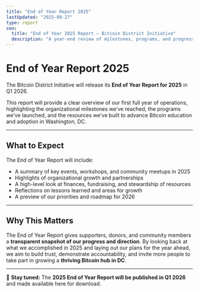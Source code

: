 ```yaml
---
title: "End of Year Report 2025"
lastUpdated: "2025-08-27"
type: report
seo:
  title: "End of Year 2025 Report – Bitcoin District Initiative"
  description: "A year-end review of milestones, programs, and progress made by the Bitcoin District Initiative in 2025."
---
```


# End of Year Report 2025

The Bitcoin District Initiative will release its **End of Year Report for 2025** in Q1 2026.  

This report will provide a clear overview of our first full year of operations, highlighting the organizational milestones we’ve reached, the programs we’ve launched, and the resources we’ve built to advance Bitcoin education and adoption in Washington, DC.  

---

## What to Expect
The End of Year Report will include:

* A summary of key events, workshops, and community meetups in 2025  
* Highlights of organizational growth and partnerships  
* A high-level look at finances, fundraising, and stewardship of resources  
* Reflections on lessons learned and areas for growth  
* A preview of our priorities and roadmap for 2026  

---

## Why This Matters
The End of Year Report gives supporters, donors, and community members a **transparent snapshot of our progress and direction**. By looking back at what we accomplished in 2025 and laying out our plans for the year ahead, we aim to build trust, demonstrate accountability, and invite more people to take part in growing a **thriving Bitcoin hub in DC**.  

---

📢 **Stay tuned:** The **2025 End of Year Report will be published in Q1 2026** and made available here for download.  
